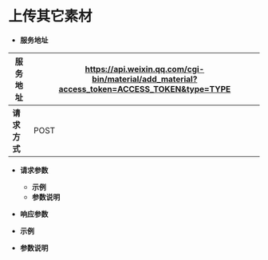 # 上传其它素材

*  **服务地址**

|**服务地址**|https://api.weixin.qq.com/cgi-bin/material/add_material?access_token=ACCESS_TOKEN&type=TYPE|
|---|---|
|**请求方式**|POST|

* **请求参数**
    * **示例**
    * **参数说明**

* **响应参数**
 * **示例**
 * **参数说明**

